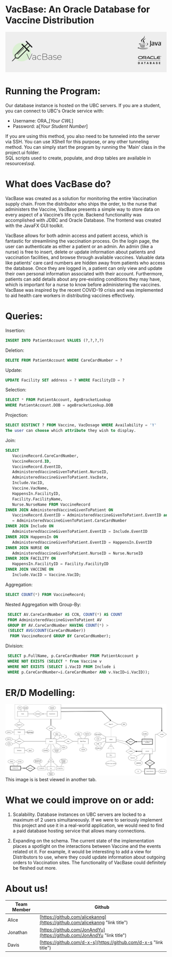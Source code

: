 # VacBase: An Oracle Database for Vaccine Distribution
![Logo for VacBase on a Banner.](data/Logo2.png?raw=true "VacBase Banner")


# Running the Program:
Our database instance is hosted on the UBC servers. If you are a student, you can connect to UBC's Oracle service with:  

- Username: ORA_[*Your CWL*]
- Password: a[*Your Student Number*]

If you are using this method, you also need to be tunneled into the server via SSH. You can use XShell for this purpose,
or any other tunneling method.
You can simply start the program by running the 'Main' class in the project.ui folder.   
SQL scripts used to create, populate, and drop tables are available in resources\sql.


# What does VacBase do? 
VacBase was created as a solution for monitoring the entire Vaccination supply chain. 
From the distributor who ships the order, to the nurse that administers the Vaccine, 
VacBase presents a simple way to store data on every aspect of a Vaccine’s life cycle. 
Backend functionality was accomplished with JDBC and Oracle Database. 
The frontend was created with the JavaFX GUI toolkit.  

VacBase allows for both admin access and patient access, which is fantastic for streamlining the vaccination process. On the login page, the user can authenticate as either a patient or an admin. An admin (like a nurse) is free to insert, delete or update information about patients and vaccination facilities, and browse through available vaccines. Valuable data like patients’ care card numbers are hidden away from patients who access the database. Once they are logged in, a patient can only view and update their own personal information associated with their account. Furthermore, patients can add details about any pre-existing conditions they may have, which is important for a nurse to know before administering the vaccines. VacBase was inspired by the recent COVID-19 crisis and was implemented to aid health care workers in distributing vaccines effectively. 

# Queries:
Insertion:
``` sql
INSERT INTO PatientAccount VALUES (?,?,?,?)
```

Deletion:
``` sql
DELETE FROM PatientAccount WHERE CareCardNumber = ?
```

Update:
``` sql
UPDATE Facility SET address = ? WHERE FacilityID = ?
```

Selection:
``` sql
SELECT * FROM PatientAccount, AgeBracketLookup 
WHERE PatientAccount.DOB = ageBracketLookup.DOB
```

Projection:
``` sql
SELECT DISTINCT ? FROM Vaccine, VacDosage WHERE Availability = 'Y'
The user can choose which attribute they wish to display. 
```

Join:
``` sql
SELECT 
   VaccineRecord.CareCardNumber, 
   VaccineRecord.ID, 
   VaccineRecord.EventID, 
   AdministeredVaccineGivenToPatient.NurseID, 
   AdministeredVaccineGivenToPatient.VacDate, 
   Include.VacID, 
   Vaccine.VacName, 
   HappensIn.FacilityID, 
   Facility.FacilityName, 
   Nurse.NurseName FROM VaccineRecord 
INNER JOIN AdministeredVaccineGivenToPatient ON 
   VaccineRecord.EventID = AdministeredVaccineGivenToPatient.EventID and VaccineRecord.CareCardNumber
   = AdministeredVaccineGivenToPatient.CareCardNumber 
INNER JOIN Include ON 
   AdministeredVaccineGivenToPatient.EventID = Include.EventID 
INNER JOIN HappensIn ON 
   AdministeredVaccineGivenToPatient.EventID = HappensIn.EventID 
INNER JOIN NURSE ON 
   AdministeredVaccineGivenToPatient.NurseID = Nurse.NurseID 
INNER JOIN FACILITY ON 
   HappensIn.FacilityID = Facility.FacilityID 
INNER JOIN VACCINE ON 
   Include.VacID = Vaccine.VacID;

```

Aggregation:
``` sql
SELECT COUNT(*) FROM VaccineRecord;
```

Nested Aggregation with Group-By:
``` sql
 SELECT AV.CareCardNumber AS CCN, COUNT(*) AS COUNT 
 FROM AdministeredVaccineGivenToPatient AV 
 GROUP BY AV.CareCardNumber HAVING COUNT(*) > 
 (SELECT AVG(COUNT(CareCardNumber)) 
  FROM VaccineRecord GROUP BY CareCardNumber);
```

Division:
``` sql
 SELECT p.FullName, p.CareCardNumber FROM PatientAccount p 
 WHERE NOT EXISTS (SELECT * from Vaccine v 
 WHERE NOT EXISTS (SELECT i.VacID FROM Include i 
 WHERE p.CareCardNumber=i.CareCardNumber AND v.VacID=i.VacID));
```

# ER/D Modelling:
![Entity Relationship Diagram](data/ERDiagram.png?raw=true "Entity Relationship Diagram")
This image is is best viewed in another tab.

# What we could improve on or add:
1) Scalability. Database instances on UBC servers are locked to a maximum of 2 users simultaneously. 
   If we were to seriously implement this project and use it in a real-world application, we would need to find
   a paid database hosting service that allows many connections.

2) Expanding on the schema. The current state of the implementation places a spotlight on the interactions
   between Vaccine and the events related ot it. For example, it would be interesting to add a view for Distributors to use, 
   where they could update information about outgoing orders to Vaccination sites.
   The functionality of VacBase could definitely be fleshed out more. 

# About us!
| Team Member   | Github        |
| ------------- | ------------- |
| Alice         | [https://github.com/alicekanng](https://github.com/alicekanng "link title")|
| Jonathan      | [https://github.com/JonAndYu](https://github.com/JonAndYu "link title")    |
| Davis         | [https://github.com/d-x-s](https://github.com/d-x-s "link title")          |

